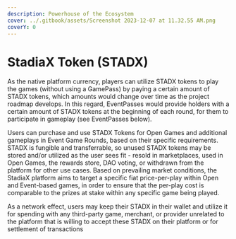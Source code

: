 ```yaml
---
description: Powerhouse of the Ecosystem
cover: ../.gitbook/assets/Screenshot 2023-12-07 at 11.32.55 AM.png
coverY: 0
---
```


# StadiaX Token (STADX)

As the native platform currency, players can utilize STADX tokens to play the games (without using a GamePass) by paying a certain amount of STADX tokens, which amounts would change over time as the project roadmap develops. In this regard, EventPasses would provide holders with a certain amount of STADX tokens at the beginning of each round, for them to participate in gameplay (see EventPasses below).

Users can purchase and use STADX Tokens for Open Games and additional gameplays in Event Game Rounds, based on their specific requirements. STADX is fungible and transferrable, so unused STADX tokens may be stored and/or utilized as the user sees fit - resold in marketplaces, used in Open Games, the rewards store, DAO voting, or withdrawn from the platform for other use cases. Based on prevailing market conditions, the StadiaX platform aims to target a specific fiat price-per-play within Open and Event-based games, in order to ensure that the per-play cost is comparable to the prizes at stake within any specific game being played.

As a network effect, users may keep their STADX in their wallet and utilize it for spending with any third-party game, merchant, or provider unrelated to the platform that is willing to accept these STADX on their platform or for settlement of transactions
